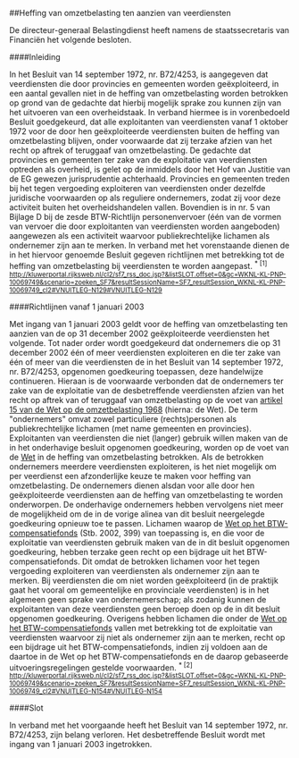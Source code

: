 <meta http-equiv='Content-Type' content='text/html; charset=utf-8' />

##Heffing van omzetbelasting ten aanzien van veerdiensten

De directeur-generaal Belastingdienst heeft namens de staatssecretaris van Financiën het volgende besloten.    

####Inleiding

In het Besluit van 14 september 1972, nr. B72/4253, is aangegeven dat veerdiensten die door provincies en gemeenten worden geëxploiteerd, in een aantal gevallen niet in de heffing van omzetbelasting worden betrokken op grond van de gedachte dat hierbij mogelijk sprake zou kunnen zijn van het uitvoeren van een overheidstaak. In verband hiermee is in vorenbedoeld Besluit goedgekeurd, dat alle exploitanten van veerdiensten vanaf 1 oktober 1972 voor de door hen geëxploiteerde veerdiensten buiten de heffing van omzetbelasting blijven, onder voorwaarde dat zij terzake afzien van het recht op aftrek of teruggaaf van omzetbelasting. De gedachte dat provincies en gemeenten ter zake van de exploitatie van veerdiensten optreden als overheid, is gelet op de inmiddels door het Hof van Justitie van de EG gewezen jurisprudentie achterhaald. Provincies en gemeenten treden bij het tegen vergoeding exploiteren van veerdiensten onder dezelfde juridische voorwaarden op als reguliere ondernemers, zodat zij voor deze activiteit buiten het overheidshandelen vallen. Bovendien is in nr. 5 van Bijlage D bij de zesde BTW-Richtlijn personenvervoer (één van de vormen van vervoer die door exploitanten van veerdiensten worden aangeboden) aangewezen als een activiteit waarvoor publiekrechtelijke lichamen als ondernemer zijn aan te merken. In verband met het vorenstaande dienen de in het hiervoor genoemde Besluit gegeven richtlijnen met betrekking tot de heffing van omzetbelasting bij veerdiensten te worden aangepast. <sup> * [1]  http://kluwerportal.rijksweb.nl/cl2/sf7_rss_doc.jsp?&listSLOT.offset=0&gc=WKNL-KL-PNP-10069749&scenario=zoeken_SF7&resultSessionName=SF7_resultSession_WKNL-KL-PNP-10069749_cl2#VNUITLEG-N129#VNUITLEG-N129  </sup>    

####Richtlijnen vanaf 1 januari 2003

Met ingang van 1 januari 2003 geldt voor de heffing van omzetbelasting ten aanzien van de op 31 december 2002 geëxploiteerde veerdiensten het volgende. Tot nader order wordt goedgekeurd dat ondernemers die op 31 december 2002 één of meer veerdiensten exploiteren en die ter zake van één of meer van die veerdiensten de in het Besluit van 14 september 1972, nr. B72/4253, opgenomen goedkeuring toepassen, deze handelwijze continueren. Hieraan is de voorwaarde verbonden dat de ondernemers ter zake van de exploitatie van de desbetreffende veerdiensten afzien van het recht op aftrek van of teruggaaf van omzetbelasting op de voet van [artikel 15 van de Wet op de omzetbelasting 1968](../../../../../../../../../wet/wet/op/de/omzetbelasting/1968/BWBR0002629/README.md) (hierna: de Wet). De term "ondernemers" omvat zowel particuliere (rechts)personen als publiekrechtelijke lichamen (met name gemeenten en provincies). Exploitanten van veerdiensten die niet (langer) gebruik willen maken van de in het onderhavige besluit opgenomen goedkeuring, worden op de voet van de [Wet](../../../../../../../../../wet/wet/op/de/omzetbelasting/1968/BWBR0002629/README.md) in de heffing van omzetbelasting betrokken. Als de betrokken ondernemers meerdere veerdiensten exploiteren, is het niet mogelijk om per veerdienst een afzonderlijke keuze te maken voor heffing van omzetbelasting. De ondernemers dienen alsdan voor alle door hen geëxploiteerde veerdiensten aan de heffing van omzetbelasting te worden onderworpen. De onderhavige ondernemers hebben vervolgens niet meer de mogelijkheid om de in de vorige alinea van dit besluit neergelegde goedkeuring opnieuw toe te passen. Lichamen waarop de [Wet op het BTW-compensatiefonds](../../../../../../../../../wet/wet/op/het/btw-compensatiefonds/BWBR0013817/README.md) (Stb. 2002, 399) van toepassing is, en die voor de exploitatie van veerdiensten gebruik maken van de in dit besluit opgenomen goedkeuring, hebben terzake geen recht op een bijdrage uit het BTW-compensatiefonds. Dit omdat de betrokken lichamen voor het tegen vergoeding exploiteren van veerdiensten als ondernemer zijn aan te merken. Bij veerdiensten die om niet worden geëxploiteerd (in de praktijk gaat het vooral om gemeentelijke en provinciale veerdiensten) is in het algemeen geen sprake van ondernemerschap; als zodanig kunnen de exploitanten van deze veerdiensten geen beroep doen op de in dit besluit opgenomen goedkeuring. Overigens hebben lichamen die onder de [Wet op het BTW-compensatiefonds](../../../../../../../../../wet/wet/op/het/btw-compensatiefonds/BWBR0013817/README.md) vallen met betrekking tot de exploitatie van veerdiensten waarvoor zij niet als ondernemer zijn aan te merken, recht op een bijdrage uit het BTW-compensatiefonds, indien zij voldoen aan de daartoe in de Wet op het BTW-compensatiefonds en de daarop gebaseerde uitvoeringsregelingen gestelde voorwaarden. <sup> * [2]  http://kluwerportal.rijksweb.nl/cl2/sf7_rss_doc.jsp?&listSLOT.offset=0&gc=WKNL-KL-PNP-10069749&scenario=zoeken_SF7&resultSessionName=SF7_resultSession_WKNL-KL-PNP-10069749_cl2#VNUITLEG-N154#VNUITLEG-N154  </sup>    

####Slot

In verband met het voorgaande heeft het Besluit van 14 september 1972, nr. B72/4253, zijn belang verloren. Het desbetreffende Besluit wordt met ingang van 1 januari 2003 ingetrokken.     
